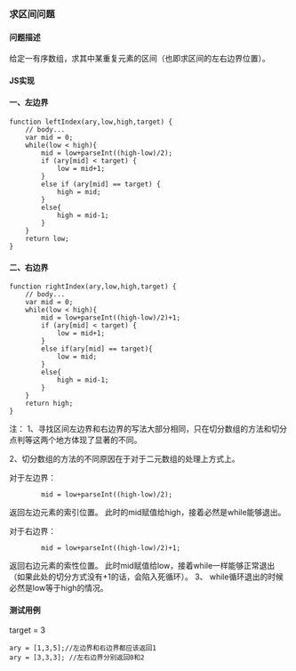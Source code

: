 ### **求区间问题**
#### **问题描述**
给定一有序数组，求其中某重复元素的区间（也即求区间的左右边界位置）。
#### **JS实现**
#### **一、左边界**

	function leftIndex(ary,low,high,target) {
		// body...
		var mid = 0;
		while(low < high){
			mid = low+parseInt((high-low)/2);
			if (ary[mid] < target) {
				low = mid+1;
			}
			else if (ary[mid] == target) {
				high = mid;
			}
			else{
				high = mid-1;
			}
		}
		return low;
	}

#### **二、右边界**

	function rightIndex(ary,low,high,target) {
		// body...
		var mid = 0;
		while(low < high){
			mid = low+parseInt((high-low)/2)+1;
			if (ary[mid] < target) {
				low = mid+1;
			}
			else if(ary[mid] == target){
				low = mid;
			}
			else{
				high = mid-1;
			}
		}
		return high;
	}


注：
1、寻找区间左边界和右边界的写法大部分相同，只在切分数组的方法和切分点判等这两个地方体现了显著的不同。

2、切分数组的方法的不同原因在于对于二元数组的处理上方式上。

对于左边界：

			mid = low+parseInt((high-low)/2);
返回左边元素的索引位置。
此时的mid赋值给high，接着必然是while能够退出。

对于右边界：

			mid = low+parseInt((high-low)/2)+1;
返回右边元素的索性位置。
此时mid赋值给low，接着while一样能够正常退出（如果此处的切分方式没有+1的话，会陷入死循环）。
3、
while循环退出的时候必然是low等于high的情况。

#### **测试用例**
target = 3

	ary = [1,3,5];//左边界和右边界都应该返回1
	ary = [3,3,3]; //左右边界分别返回0和2